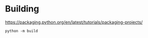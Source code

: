 # Building
https://packaging.python.org/en/latest/tutorials/packaging-projects/

```
python -m build